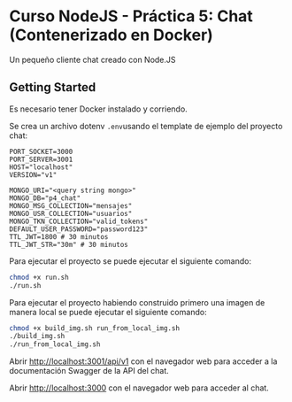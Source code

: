 # Curso NodeJS - Práctica 5: Chat (Contenerizado en Docker)

Un pequeño cliente chat creado con Node.JS

## Getting Started

Es necesario tener Docker instalado y corriendo.

Se crea un archivo dotenv `.env`usando el template de ejemplo del proyecto chat:
```code
PORT_SOCKET=3000
PORT_SERVER=3001
HOST="localhost"
VERSION="v1"

MONGO_URI="<query string mongo>"
MONGO_DB="p4_chat"
MONGO_MSG_COLLECTION="mensajes"
MONGO_USR_COLLECTION="usuarios"
MONGO_TKN_COLLECTION="valid_tokens"
DEFAULT_USER_PASSWORD="password123"
TTL_JWT=1800 # 30 minutos
TTL_JWT_STR="30m" # 30 minutos

```
Para ejecutar el proyecto se puede ejecutar el siguiente comando:

```bash
chmod +x run.sh
./run.sh
```

Para ejecutar el proyecto habiendo construido primero una imagen de manera local se puede ejecutar el siguiente comando:

```bash
chmod +x build_img.sh run_from_local_img.sh 
./build_img.sh
./run_from_local_img.sh
```

Abrir [http://localhost:3001/api/v1](http://localhost:3001/api/v1) con el navegador web para acceder a la documentación Swagger de la API del chat.

Abrir [http://localhost:3000](http://localhost:3000) con el navegador web para acceder al chat.